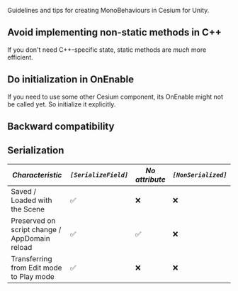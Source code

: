 Guidelines and tips for creating MonoBehaviours in Cesium for Unity.

## Avoid implementing non-static methods in C++

If you don't need C++-specific state, static methods are _much_ more efficient.

## Do initialization in OnEnable

If you need to use some other Cesium component, its OnEnable might not be called yet. So initialize it explicitly.

## Backward compatibility

## Serialization

| *Characteristic*              | *`[SerializeField]`* | *No attribute* | *`[NonSerialized]`* |
|-------------------------------|----------------------|--------------|-------------------|
| Saved / Loaded with the Scene | ✅                   | ❌          | ❌                |
| Preserved on script change / AppDomain reload | ✅   | ✅          | ❌                |
| Transferring from Edit mode to Play mode      | ✅   | ❌          | ❌                |
